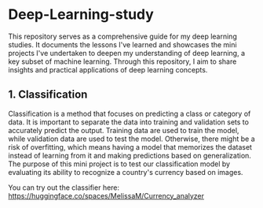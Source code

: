# Deep-Learning-study
This repository serves as a comprehensive guide for my deep learning studies. It documents the lessons I've learned and showcases the mini projects I've undertaken to deepen my understanding of deep learning, a key subset of machine learning. Through this repository, I aim to share insights and practical applications of deep learning concepts.

## 1. Classification
Classification is a method that focuses on predicting a class or category of data. It is important to separate the data into training and validation sets to accurately predict the output. Training data are used to train the model, while validation data are used to test the model. Otherwise, there might be a risk of overfitting, which means having a model that memorizes the dataset instead of learning from it and making predictions based on generalization.
The purpose of this mini project is to test our classification model by evaluating its ability to recognize a country's currency based on images.

You can try out the classifier here: https://huggingface.co/spaces/MelissaM/Currency_analyzer


